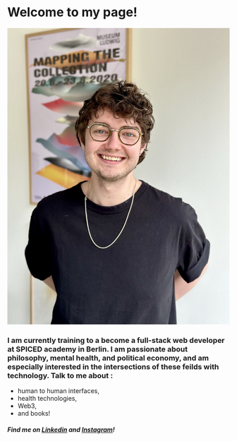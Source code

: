 # Welcome to my page!

![Headshot](./headshot.github.jpg)

### I am currently training to a become a full-stack web developer at SPICED academy in Berlin. I am passionate about philosophy, mental health, and political economy, and am especially interested in the intersections of these feilds with technology. Talk to me about :
- human to human interfaces,
- health technologies,
- Web3,
- and books!

##### Find me on [Linkedin](https://www.linkedin.com/in/jamie-lawrence-822273118/) and [Instagram](https://www.instagram.com/jamezwilly)!
